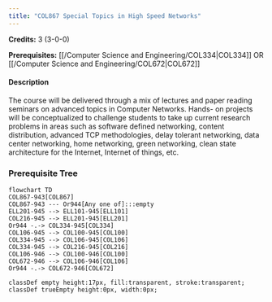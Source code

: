 ```yaml
---
title: "COL867 Special Topics in High Speed Networks"
---
```

**Credits:** 3 (3-0-0)

**Prerequisites:** [[/Computer Science and Engineering/COL334|COL334]] OR [[/Computer Science and Engineering/COL672|COL672]]

#### Description
The course will be delivered through a mix of lectures and paper reading seminars on advanced topics in Computer Networks. Hands- on projects will be conceptualized to challenge students to take up current research problems in areas such as software defined networking, content distribution, advanced TCP methodologies, delay tolerant networking, data center networking, home networking, green networking, clean state architecture for the Internet, Internet of things, etc.

### Prerequisite Tree

```mermaid
flowchart TD
COL867-943[COL867]
COL867-943 --- Or944[Any one of]:::empty
ELL201-945 --> ELL101-945[ELL101]
COL216-945 --> ELL201-945[ELL201]
Or944 -.-> COL334-945[COL334]
COL106-945 --> COL100-945[COL100]
COL334-945 --> COL106-945[COL106]
COL334-945 --> COL216-945[COL216]
COL106-946 --> COL100-946[COL100]
COL672-946 --> COL106-946[COL106]
Or944 -.-> COL672-946[COL672]

classDef empty height:17px, fill:transparent, stroke:transparent;
classDef trueEmpty height:0px, width:0px;
```